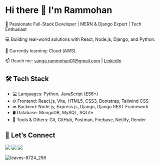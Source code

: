  
# Hi there 👋 I'm Rammohan

🎯 Passionate Full-Stack Developer | MERN & Django Expert | Tech Enthusiast

💻 Building real-world solutions with React, Node.js, Django, and Python.

🌱 Currently learning: Cloud (AWS).

📫 Reach me: sanga.rammohan01@gmail.com | [LinkedIn](https://linkedin.com/in/rammohan-sangati-b76535216)

## 🛠️ Tech Stack
- 💻 Languages: Python, JavaScript (ES6+)
- 🌐 Frontend: React.js, Vite, HTML5, CSS3, Bootstrap, Tailwind CSS
- 🔙 Backend: Node.js, Express.js, Django, Django REST Framework
- 🛢️ Database: MongoDB, MySQL, SQLite
- 🔧 Tools & Others: Git, GitHub, Postman, Firebase, Netlify, Render



## 🤝 Let’s Connect

<a href="mailto:sangatirammohan01@gmail.com"><img src="https://img.shields.io/badge/Email-red?style=for-the-badge&logo=gmail&logoColor=white"></a>
<a href="https://linkedin.com/in/rammohan-sangati-b76535216"><img src="https://img.shields.io/badge/LinkedIn-blue?style=for-the-badge&logo=linkedin&logoColor=white"></a>
<a href="https://github.com/SangatiRammohan"><img src="https://img.shields.io/badge/GitHub-black?style=for-the-badge&logo=github&logoColor=white"></a>


 ![leaves-8724_256](https://github.com/SangatiRammohan/SangatiRammohan/assets/134007389/4e5e12ba-2ac8-482e-a43d-707da1ce3201)

